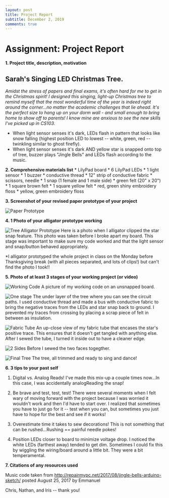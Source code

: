 ```yaml
---
layout: post
title: Project Report
subtitle: December 2, 2019
comments: true
---
```


# Assignment: Project Report

**1. Project title, description, motivation**

## Sarah's Singing LED Christmas Tree.
    
*Amidst the stress of papers and final exams, it's often hard for me to get in the Christmas spirit!*
*I designed this singing, light-up Christmas tree to remind myself that the most wonderful time of the year is indeed right around the corner...no matter the academic challenges that lie ahead.*
*It's the perfect size to hang up on your dorm wall - and small enough to bring home to show off to parents! I know mine are anxious to see the new skills I've picked up in CS103.*
* When light sensor senses it's dark, LEDs flash in pattern that looks like snow falling (highest position LED to lowest -- white, green, red -- twinkling similar to ghost firefly).
* When light sensor senses it's dark AND yellow star is snapped onto top of tree, buzzer plays "Jingle Bells" and LEDs flash according to the music.

**2. Comprehensive materials list**
    * LilyPad board
    * 6 LilyPad LEDs
    * 1 light sensor
    * 1 buzzer
    * conductive thread
    * 12" strip of conductive fabric
    * scissors, needle
    * 1 snap (1 female and 1 male side)
    * green felt (20" x 20")
    * 1 square brown felt
    * 1 square yellow felt
    * red, green shiny embroidery floss
    * yellow, green embroidery floss
    
**3. Screenshot of your revised paper prototype of your project**

![Paper Prototype](https://ephsarah.github.io/img/treeproto.jpg)

**4. 1 Photo of your alligator prototype working**

![Tree Alligator Prototype](https://ephsarah.github.io/img/aligatortree.JPG)
Here is a photo when I alligator clipped the star snap feature. This photo was taken before I broke apart my board. This stage was important to make sure my code worked and that the light sensor and snap/button behaved appropriately.

*I alligator prototyped the whole project in class on the Monday before Thanksgiving break (with all pieces separated, and lots of clips!) but can't find the photo I took!!

**5. Photo of at least 3 stages of your working project (or video)**

![Working Code](https://ephsarah.github.io/img/workingcode.JPG)
A picture of my working code on an unsnapped board.

![One stage](https://ephsarah.github.io/img/1stage.JPG)
The under layer of the tree where you can see the circuit paths. I used conductive thread and made a bus with conductive fabric to bring the negative traces from the LEDs and star snap back to ground. I prevented my traces from crossing by placing a scrap piece of felt in between as insulation.

![Fabric Tube](https://ephsarah.github.io/img/fabrictube.JPG)
An up-close view of my fabric tube that encases the star's positive trace. This ensures that it doesn't get tangled with anything else. After I sewed the tube, I turned it inside out to have a cleaner edge.

![2 Sides](https://ephsarah.github.io/img/2sidestree.JPG)
Before I sewed the two faces togegther.

![Final Tree](https://ephsarah.github.io/img/finaltree.JPG)
The tree, all trimmed and ready to sing and dance!

**6. 3 tips to your past self**
    
1. Digital vs. Analog Reads! I've made this mix-up a couple times now...In this case, I was accidentally analogReading the snap!

2. Be brave and test, test, test! There were several moments when I felt wary of moving forward with the project because I was worried it wouldn't work and then I'd have to start over. I realized that sometimes you have to just go for it -- test when you can, but sometimes you just have to hope for the best and see if it works!

3. Overestimate time it takes to sew decorations! This is not something that can be rushed...Rushing == painful needle pokes!

4. Position LEDs closer to board to minimize voltage drop. I noticed the white LEDs (farthest away) tended to get dim. Sometimes I could fix this by wiggling the wiring/board around a little bit. They were a bit temperamental.


**7. Citations of any resources used**

Music code taken from http://repairmypc.net/2017/08/jingle-bells-arduino-sketch/
posted August 25, 2017 by Emmanuel

Chris, Nathan, and Iris -- thank you!

